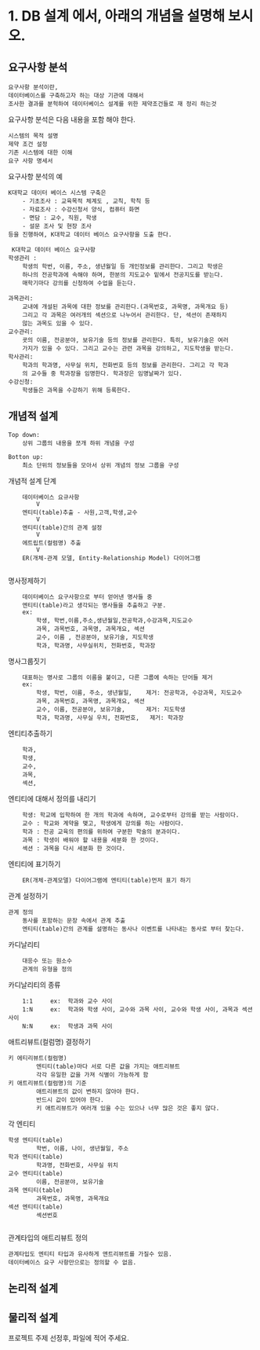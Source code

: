 # 1. DB 설계 에서, 아래의 개념을 설명해 보시오.
## 요구사항 분석
```
요구사항 분석이란,
데이터베이스를 구축하고자 하는 대상 기관에 대해서
조사한 결과를 분헉하여 데이터베이스 설계를 위한 제약조건들로 재 정리 하는것
```

요구사항 분석은 다음 내용을 포함 해야 한다.
```
시스템의 목적 설명
제약 조건 설정
기존 시스템에 대한 이해
요구 사항 명세서 
```
요구사항 분석의 예
```
K대학교 데이터 베이스 시스템 구축은
	- 기초조사 : 교육목적 체계도 , 교칙, 학칙 등
	- 자료조사 : 수강신청서 양식, 컴퓨터 화면
	- 면담 : 교수, 직원, 학생
	- 설문 조사 및 현장 조사
등을 진행하여, K대학교 데이터 베이스 요구사항을 도출 한다.
```
```
 K대학교 데이터 베이스 요구사항
학생관리 : 
	학생의 학번, 이름, 주소, 생년월일 등 개인정보를 관리한다. 그리고 학생은 
	하나의 전공학과에 속해야 하며, 한분의 지도교수 밑에서 전공지도를 받는다. 
	매학기마다 강의를 신청하여 수업을 듣는다.
	
과목관리:
	교내에 개설된 과목에 대한 정보를 관리한다.(과목번호, 과목명, 과목개요 등)
	그리고 각 과목은 여러개의 섹션으로 나누어서 관리한다. 단, 섹션이 존재하지
	않는 과목도 있을 수 있다.
교수관리:
	굣의 이름, 전공분야, 보유기술 등의 정보를 관리한다. 특히, 보유기술은 여러
	가지가 있을 수 있다. 그리고 교수는 관련 과목을 강의하고, 지도학생을 받는다.
학사관리:
	학과의 학과명, 사무실 위치, 전화번호 등의 정보를 관리한다. 그리고 각 학과
	의 교수들 중 학과장을 임명한다. 학과장은 임명날짜가 있다.
수강신청:
	학생들은 과목을 수강하기 위해 등록한다.
```

## 개념적 설계
```
Top down:
	상위 그룹의 내용을 쪼개 하위 개념을 구성
	
Botton up:
	최소 단위의 정보들을 모아서 상위 개념의 정보 그룹을 구성
```
개념적 설계 단계
```
	데이터베이스 요규사항
		V
	엔티티(table)추출 - 사원,고객,학생,교수
		V
	엔티티(table)간의 관계 설정
		V
	에트립트(컬럼명) 추출
		V
	ER(개체-관계 모델, Entity-Relationship Model) 다이어그램
	
```
명사정제하기
```
	데이터베이스 요구사항으로 부터 얻어낸 명사들 중
	엔티티(table)라고 생각되는 명사들을 추출하고 구분.
	ex:
		학생, 학번,이름,주소,생년월일,전공학과,수강과목,지도교수
		과목, 과목번호, 과목명, 과목개요, 섹션
		교수, 이름 , 전공분야, 보유기술, 지도학생
		학과, 학과명, 사무실위치, 전화번호, 학과장
```
명사그룹짓기
```
	대표하는 명사로 그룹의 이름을 붙이고, 다른 그룹에 속하는 단어들 제거
	ex:
		학생, 학번, 이름, 주소, 생년월일,    제거: 전공학과, 수강과목, 지도교수
		과목, 과목번호, 과목명, 과목개요, 섹션
		교수, 이름, 전공분야, 보유기술,      제거: 지도학생
		학과, 학과명, 사무실 우치, 전화번호,   제거: 학과장
```
엔티티추출하기
```
	학과,
	학생,
	교수,
	과목,
	섹션,
```
엔티티에 대해서 정의를 내리기
```
	학생: 학교에 입학하여 한 개의 학과에 속하며, 교수로부터 강의를 받는 사람이다.
	교수 : 학교와 계약을 맺고, 학생에게 강의를 하는 사람이다.
	학과 : 전공 교육의 편의를 위하여 구분한 학술의 분과이다.
	과목 : 학생이 배워야 할 내용을 세분화 한 것이다.
	섹션 : 과목을 다시 세분화 한 것이다.
```
엔티티에 표기하기
```
	ER(개체-관계모델) 다이어그램에 엔티티(table)먼저 표기 하기
```
관계 설정하기
```
관계 정의
	동사를 포함하는 문장 속에서 관계 추출
	엔티티(table)간의 관계를 설명하는 동사나 이벤트를 나타내는 동사로 부터 찾는다.
```
카디날리티
```
	대응수 또는 원소수
	관계의 유형을 정의
```
카디날리티의 종류
```
	1:1 	ex:  학과와 교수 사이
	1:N		ex:  학과와 학생 사이, 교수와 과목 사이, 교수와 학생 사이, 과목과 섹션 사이
	N:N		ex:  학생과 과목 사이
```
애트리뷰트(컬럼명) 결정하기
```
키 에티리뷰트(컬럼명)
		엔티티(table)마다 서로 다른 값을 가지는 애트리뷰트
		각각 유일한 값을 가져 식별이 가능하게 함
키 애트리뷰트(컬럼명)의 기준
		애트리뷰트의 값이 변하지 않아야 한다.
		반드시 값이 있어야 한다.
		키 애트리뷰트가 여러개 있을 수는 있으나 너무 많은 것은 좋지 않다.
```
각 엔티티 
```
학생 엔티티(table)
		학번, 이름, 나이, 생년월일, 주소
학과 엔티티(table)
		학과명, 전화번호, 사무실 위치
교수 엔티티(table)
		이름, 전공분야, 보유기술
과목 엔티티(table)
		과목번호, 과목명, 과목개요
섹션 엔티티(table)
		섹션번호
	
```
관계타입의 애트리뷰트 정의
```
관계타입도 엔티티 타입과 유사하게 앤트리뷰트를 가질수 있음.
데이터베이스 요구 사항만으로는 정의할 수 없음.
```
## 논리적 설계

## 물리적 설계


프로젝트 주제 선정후, 파일에 적어 주세요.





 









